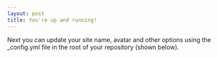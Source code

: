 ```yaml
---
layout: post
title: You're up and running!
---
```


Next you can update your site name, avatar and other options using the _config.yml file in the root of your repository (shown below).


